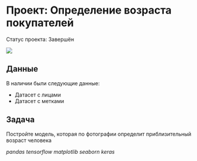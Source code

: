# Проект: Определение возраста покупателей
Статус проекта: Завершён

![](https://payspacemagazine.com/wp-content/uploads/2018/10/faceid4.jpg)
## Данные

В наличии были следующие данные:
- Датасет с лицами
- Датасет с метками

## Задача

Постройте модель, которая по фотографии определит приблизительный возраст человека

*pandas* *tensorflow* *matplotlib* *seaborn* *keras*
